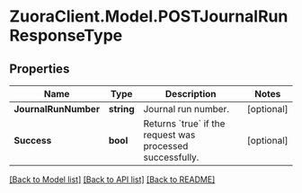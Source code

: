 # ZuoraClient.Model.POSTJournalRunResponseType

## Properties

Name | Type | Description | Notes
------------ | ------------- | ------------- | -------------
**JournalRunNumber** | **string** | Journal run number.  | [optional] 
**Success** | **bool** | Returns &#x60;true&#x60; if the request was processed successfully.  | [optional] 

[[Back to Model list]](../README.md#documentation-for-models) [[Back to API list]](../README.md#documentation-for-api-endpoints) [[Back to README]](../README.md)

